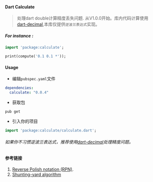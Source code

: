 #### Dart Calculate

> 处理dart double计算精度丢失问题.
> 从V1.0.0开始。库内代码计算使用[dart-decimal](https://github.com/a14n/dart-decimal),本库仅提供`逆波兰表达式`实现。

##### For instance :

```dart
import 'package:calculate';

print(compute('0.1 0.1 *'));
```

#### Usage

- 编辑`pubspec.yaml`文件

```yaml
dependencies:
  calculate: "0.0.4"
```

- 获取包

```basic
pub get
```

- 引入你的项目

```dart
import 'package:calculate/calculate.dart';
```

###### 如果你不习惯逆波兰表达式，推荐使用[dart-decimal](https://github.com/a14n/dart-decimal)处理精度问题。

#### 参考链接

1. [Reverse Polish notation (RPN)](https://en.wikipedia.org/wiki/Reverse_Polish_notation).
2. [Shunting-yard algorithm](https://en.wikipedia.org/wiki/Shunting-yard_algorithm)
